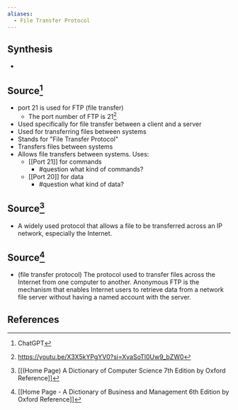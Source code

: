 ```yaml
---
aliases:
  - File Transfer Protocol
---
```

## Synthesis
- 
## Source[^1]
- port 21 is used for FTP (file transfer)
	- The port number of FTP is 21[^2]
- Used specifically for file transfer between a client and a server
- Used for transferring files between systems
- Stands for "File Transfer Protocol"
- Transfers files between systems
- Allows file transfers between systems. Uses:
	- [[Port 21]] for commands
		- #question what kind of commands?
	- [[Port 20]] for data
		- #question what kind of data?

## Source[^3]
- A widely used protocol that allows a file to be transferred across an IP network, especially the Internet.
## Source[^4]
- (file transfer protocol) The protocol used to transfer files across the Internet from one computer to another. Anonymous FTP is the mechanism that enables Internet users to retrieve data from a network file server without having a named account with the server.
## References

[^1]: ChatGPT
[^2]: https://youtu.be/X3X5kYPgYV0?si=XvaSoTl0Uw9_bZW0
[^3]: [[(Home Page) A Dictionary of Computer Science 7th Edition by Oxford Reference]]
[^4]: [[Home Page - A Dictionary of Business and Management 6th Edition by Oxford Reference]]